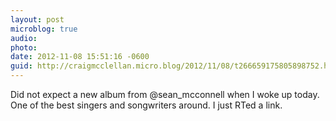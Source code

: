 ```yaml
---
layout: post
microblog: true
audio: 
photo: 
date: 2012-11-08 15:51:16 -0600
guid: http://craigmcclellan.micro.blog/2012/11/08/t266659175805898752.html
---
```

Did not expect a new album from @sean_mcconnell when I woke up today. One of the best singers and songwriters around. I just RTed a link.
